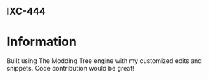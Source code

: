 ## IXC-444

# Information
Built using The Modding Tree engine with my customized edits and snippets. Code contribution would be great!
